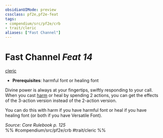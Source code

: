 ```yaml
---
obsidianUIMode: preview
cssclass: pf2e,pf2e-feat
tags:
- compendium/src/pf2e/crb
- trait/cleric
aliases: ["Fast Channel"]
---
```

# Fast Channel  *Feat 14*  
[cleric](/rules/traits/cleric.md)  

- **Prerequisites**: harmful font or healing font

Divine power is always at your fingertips, swiftly responding to your call. When you cast [harm](/compendium/spells/harm.md) or heal by spending 2 actions, you can get the effects of the 3-action version instead of the 2-action version.

You can do this with harm if you have harmful font or heal if you have healing font (or both if you have Versatile Font).

*Source: Core Rulebook p. 125*  
%% #compendium/src/pf2e/crb #trait/cleric %%